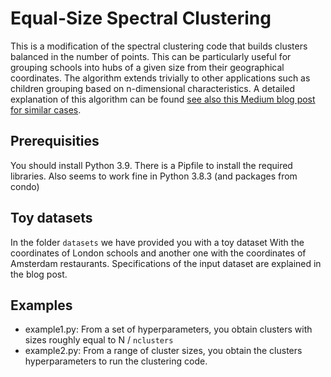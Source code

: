 # Equal-Size Spectral Clustering
This is a modification of the spectral clustering code that builds clusters balanced 
in the number of points. This can be particularly useful for grouping schools into hubs of a given size from their geographical coordinates. The algorithm extends trivially to other applications such as children grouping based on n-dimensional characteristics.
A detailed explanation of this algorithm can be found 
[see also this Medium blog post for similar cases](https://medium.com/p/cce65c6f9ba3/edit).

## Prerequisities
You should install Python 3.9. There is a Pipfile to install the required libraries. Also seems to work fine in Python 3.8.3 (and packages from condo)

## Toy datasets
In the folder `datasets` we have provided you with a toy dataset
With the coordinates of London schools and another one with the coordinates of Amsterdam restaurants. Specifications of the input dataset
are explained in the blog post. 

## Examples
* example1.py: From a set of hyperparameters, you obtain clusters with sizes roughly equal to N / `nclusters`  
* example2.py: From a range of cluster sizes, you obtain the clusters hyperparameters to run the clustering code. 
